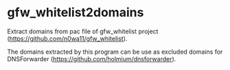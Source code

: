 gfw_whitelist2domains
=====================

Extract domains from pac file of gfw_whitelist project (https://github.com/n0wa11/gfw_whitelist).

The domains extracted by this program can be use as excluded domains for DNSForwarder (https://github.com/holmium/dnsforwarder).
